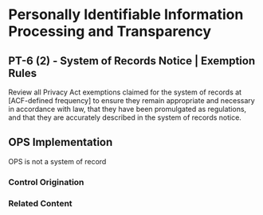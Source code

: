 # Personally Identifiable Information Processing and Transparency
## PT-6 (2) - System of Records Notice | Exemption Rules

Review all Privacy Act exemptions claimed for the system of records at [ACF-defined frequency] to ensure they remain appropriate and necessary in accordance with law, that they have been promulgated as regulations, and that they are accurately described in the system of records notice.

## OPS Implementation

OPS is not a system of record

### Control Origination


### Related Content
